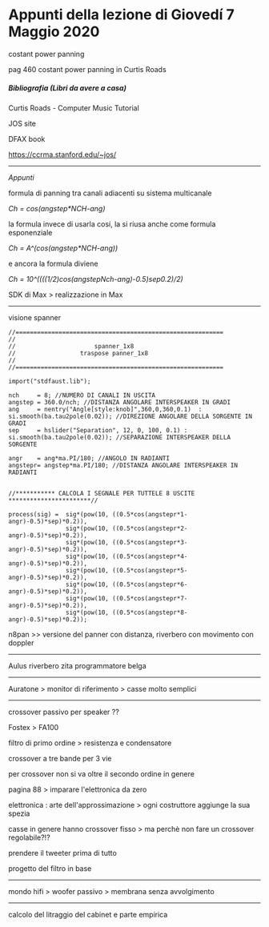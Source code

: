 # Appunti della lezione di Giovedí 7 Maggio 2020

costant power panning

pag 460 costant power panning in Curtis Roads

##### Bibliografia (Libri da avere a casa)
Curtis Roads - Computer Music Tutorial

JOS site

DFAX book

https://ccrma.stanford.edu/~jos/

_______________
*Appunti*

formula di panning tra canali adiacenti su sistema multicanale

_Ch = cos(angstep*NCH-ang)_

la formula invece di usarla cosí, la si riusa anche come formula esponenziale

_Ch = A^(cos(angstep*NCH-ang))_

e ancora la formula diviene

_Ch = 10^((((1/2)*cos(angstep*Nch-ang)-0.5)*sep*0.2)/2)_

SDK di Max > realizzazione in Max

_______________
visione spanner

```
//==========================================================
//
// 					    spanner_1x8
//	                traspose panner_1x8
//
//==========================================================

import("stdfaust.lib");

nch     = 8; //NUMERO DI CANALI IN USCITA
angstep = 360.0/nch; //DISTANZA ANGOLARE INTERSPEAKER IN GRADI
ang 	= nentry("Angle[style:knob]",360,0,360,0.1)  : si.smooth(ba.tau2pole(0.02)); //DIREZIONE ANGOLARE DELLA SORGENTE IN GRADI
sep 	= hslider("Separation", 12, 0, 100, 0.1) : si.smooth(ba.tau2pole(0.02)); //SEPARAZIONE INTERSPEAKER DELLA SORGENTE

angr    = ang*ma.PI/180; //ANGOLO IN RADIANTI
angstepr= angstep*ma.PI/180; //DISTANZA ANGOLARE INTERSPEAKER IN RADIANTI


//*********** CALCOLA I SEGNALE PER TUTTELE 8 USCITE ***********************//

process(sig) =  sig*(pow(10, ((0.5*cos(angstepr*1-angr)-0.5)*sep)*0.2)),
                sig*(pow(10, ((0.5*cos(angstepr*2-angr)-0.5)*sep)*0.2)),
                sig*(pow(10, ((0.5*cos(angstepr*3-angr)-0.5)*sep)*0.2)),
                sig*(pow(10, ((0.5*cos(angstepr*4-angr)-0.5)*sep)*0.2)),
                sig*(pow(10, ((0.5*cos(angstepr*5-angr)-0.5)*sep)*0.2)),
                sig*(pow(10, ((0.5*cos(angstepr*6-angr)-0.5)*sep)*0.2)),
                sig*(pow(10, ((0.5*cos(angstepr*7-angr)-0.5)*sep)*0.2)),
                sig*(pow(10, ((0.5*cos(angstepr*8-angr)-0.5)*sep)*0.2));
```

n8pan >> versione del panner con distanza, riverbero con movimento con doppler
________________
Aulus riverbero zita programmatore belga

_______________

Auratone > monitor di riferimento > casse molto semplici

_______________

crossover passivo per speaker ??

Fostex > FA100

filtro di primo ordine > resistenza e condensatore

crossover a tre bande per 3 vie

per crossover non si va oltre il secondo ordine in genere

pagina 88 > imparare l'elettronica da zero

elettronica : arte dell'approssimazione > ogni costruttore aggiunge la sua spezia

casse in genere hanno crossover fisso > ma perchè non fare un crossover regolabile?!?

prendere il tweeter prima di tutto

progetto del filtro in base

_______________
mondo hifi > woofer passivo > membrana senza avvolgimento

_______________

calcolo del litraggio del cabinet e parte empirica

